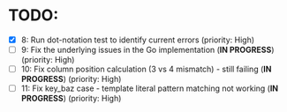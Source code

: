 # TODO:

- [x] 8: Run dot-notation test to identify current errors (priority: High)
- [ ] 9: Fix the underlying issues in the Go implementation (**IN PROGRESS**) (priority: High)
- [ ] 10: Fix column position calculation (3 vs 4 mismatch) - still failing (**IN PROGRESS**) (priority: High)
- [ ] 11: Fix key_baz case - template literal pattern matching not working (**IN PROGRESS**) (priority: High)

